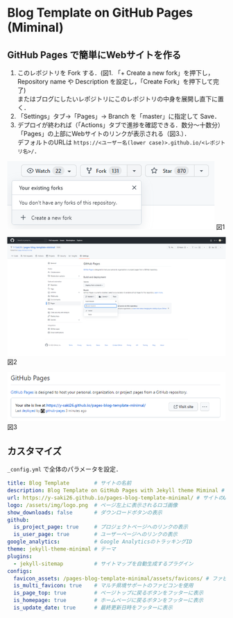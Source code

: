 # Blog Template on GitHub Pages (Miminal)

## GitHub Pages で簡単にWebサイトを作る

1. このレポジトリを Fork する．(図1. 「+ Create a new fork」を押下し，Repository name や Description を設定し，「Create Fork」を押下して完了)  
またはブログにしたいレポジトリにこのレポジトリの中身を展開し直下に置く．
2. 「Settings」タブ→「Pages」→ Branch を「master」に指定して Save．
3. デプロイが終われば（「Actions」タブで進捗を確認できる．数分～十数分）「Pages」の上部にWebサイトのリンクが表示される（図3.）．  
デフォルトのURLは `https://<ユーザー名(lower case)>.github.io/<レポジトリ名>/`．

![図1](readme_figures/fig1.png)
図1

![図2](readme_figures/fig2.png)
図2

![図3](readme_figures/fig3.png)
図3

## カスタマイズ

`_config.yml` で全体のパラメータを設定．

```yaml
title: Blog Template        # サイトの名前
description: Blog Template on GitHub Pages with Jekyll theme Miminal # サイトの説明
url: https://y-saki26.github.io/pages-blog-template-minimal/ # サイトのURL
logo: /assets/img/logo.png  # ページ左上に表示されるロゴ画像
show_downloads: false       # ダウンロードボタンの表示
github:
  is_project_page: true     # プロジェクトページへのリンクの表示
  is_user_page: true        # ユーザーページへのリンクの表示
google_analytics:           # Google AnalyticsのトラッキングID
theme: jekyll-theme-minimal # テーマ
plugins:
  - jekyll-sitemap          # サイトマップを自動生成するプラグイン
configs:
  favicon_assets: /pages-blog-template-minimal/assets/favicons/ # ファビコンの所在
  is_multi_favicon: true    # マルチ県境サポートのファビコンを使用
  is_page_top: true         # ページトップに戻るボタンをフッターに表示
  is_homepage: true         # ホームページに戻るボタンをフッターに表示
  is_update_date: true      # 最終更新日時をフッターに表示
```
